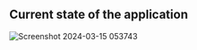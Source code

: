 ## Current state of the application

![Screenshot 2024-03-15 053743](https://github.com/Pradhyumna789/VideoProductHub_React.js/assets/45138354/1f4c5e5d-a69a-42d3-a85f-fa2e459b38a4)
